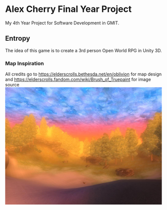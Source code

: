 # Alex Cherry Final Year Project
My 4th Year Project for Software Development in GMIT.

## Entropy
The idea of this game is to create a 3rd person Open World RPG in Unity 3D.

### Map Inspiration 

All credits go to https://elderscrolls.bethesda.net/en/oblivion for map design and https://elderscrolls.fandom.com/wiki/Brush_of_Truepaint for image source
![alt test](readmescreenshots/PaintedWorld.jpg)


